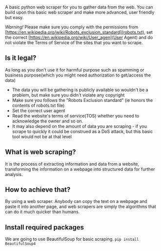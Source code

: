 A basic python web scraper for you to gather data from the web. You can build upon this basic web scraper and make more advanced, user friendly but easy.

_Warning!_ Please make sure you comply with the permissions from [https://en.wikipedia.org/wiki/Robots_exclusion_standard](robots.txt), set the correct [https://en.wikipedia.org/wiki/User_agen](User Agent) and do not violate the Terms of Service of the sites that you want to scrape.

## Is it legal?
As long as you don't use it for harmful purpose such as spamming or business purpose(which you might need authorization to get/access the data)

- The data you will be gathering is publicly available so wouldn't be a problem, but make sure you didn't violate any copyright
- Make sure you follows the "Robots Exclusion standard" (ie honors the contents of robots.txt file)
- Set the correct user agent
- Read the website's terms of service(TOS) whether you need to acknowledge the owner and so on.
- It may also depend on the amount of data you are scraping - if you scrape to quickly it could be construed as a DoS attack, but this basic tool would not be at that level

## What is web scraping?
It is the process of extracting information and data from a website, transforming the information on a webpage into structured data for further analysis. 

## How to achieve that?
By using a web scraper. Anybody can copy the text on a webpage and paste it into another page, and web scrapers are simply the algorithms that can do it much quicker than humans.

## Install required packages

We are going to use BeautifulSoup for basic scraping.
`pip install BeautifulSoup4`

